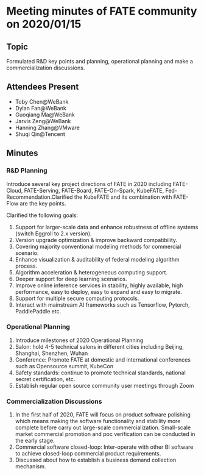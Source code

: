 # Meeting minutes of FATE community on 2020/01/15

## Topic
Formulated R&D key points and planning, operational planning and make a commercialization discussions.

## Attendees Present

* Toby Chen@WeBank
* Dylan Fan@WeBank
* Guoqiang Ma@WeBank
* Jarvis Zeng@WeBank
* Hanning Zhang@VMware
* Shuqi Qin@Tencent

## Minutes

### R&D Planning

Introduce several key project directions of FATE in 2020 including FATE-Cloud, FATE-Serving, FATE-Board, FATE-On-Spark, KubeFATE, Fed-Recommendation.Clarified the KubeFATE and its combination with FATE-Flow are the key points.

Clarified the following goals:
1. Support for larger-scale data and enhance robustness of offline systems (switch Eggroll to 2.x version).
2. Version upgrade optimization & improve backward compatibility.
3. Covering majority conventional modeling methods for commercial scenario.
4. Enhance visualization & auditability of federal modeling algorithm process.
5. Algorithm acceleration & heterogeneous computing support.
6. Deeper support for deep learning scenarios.
7. Improve online inference services in stability, highly available, high performance, easy to deploy, easy to expand and easy to migrate.
8. Support for multiple secure computing protocols.
9. Interact with mainstream AI frameworks such as Tensorflow, Pytorch, PaddlePaddle etc.

### Operational Planning
1. Introduce milestones of 2020 Operational Planning
2. Salon: hold 4-5 technical salons in different cities including Beijing, Shanghai, Shenzhen, Wuhan
3. Conference: Promote FATE at domestic and international conferences such as Opensource summit, KubeCon
4. Safety standards: continue to promote technical standards, national secret certification, etc.
5. Establish regular open source community user meetings through Zoom

### Commercialization Discussions

1. In the first half of 2020, FATE will focus on product software polishing which means making the software functionality and stability more complete before carry out large-scale commercialization. Small-scale market commercial promotion and poc verification can be conducted in the early stage.
2. Commercial software closed-loop: Inter-operate with other BI software to achieve closed-loop commercial product requirements.
3. Discussed about how to establish a business demand collection mechanism.